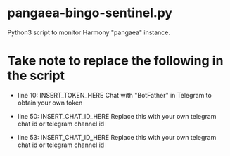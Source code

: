 # pangaea-bingo-sentinel.py
Python3 script to monitor Harmony "pangaea" instance.

# Take note to replace the following in the script
* line 10: INSERT_TOKEN_HERE
Chat with "BotFather" in Telegram to obtain your own token

* line 50: INSERT_CHAT_ID_HERE
Replace this with your own telegram chat id or telegram channel id

* line 53: INSERT_CHAT_ID_HERE
Replace this with your own telegram chat id or telegram channel id
